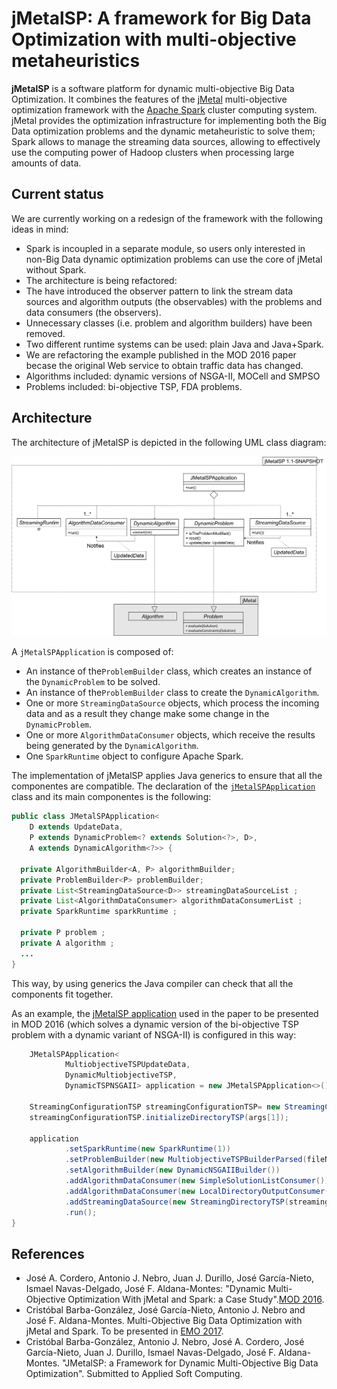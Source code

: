# jMetalSP: A framework for Big Data Optimization with multi-objective metaheuristics

**jMetalSP** is a software platform for dynamic multi-objective Big Data Optimization. It combines the features of the [jMetal](http://jmetal.github.io/jMetal/) multi-objective optimization framework with the [Apache Spark](http://spark.apache.org/) cluster computing system. jMetal provides the optimization infrastructure for implementing both the Big Data optimization problems and the dynamic metaheuristic to solve them; Spark allows to manage the streaming data sources, allowing to effectively use the computing power of Hadoop clusters when processing large amounts of data.

## Current status
We are currently working on a redesign of the framework with the following ideas in mind:
* Spark is incoupled in a separate module, so users only interested in non-Big Data dynamic optimization problems can use the core of jMetal without Spark.
* The architecture is being refactored:
 * The have introduced the observer pattern to link the stream data sources and algorithm outputs (the observables) with the problems and data consumers (the observers).
 * Unnecessary classes (i.e. problem and algorithm builders) have been removed.
 * Two different runtime systems can be used: plain Java and Java+Spark.
* We are refactoring the example published in the MOD 2016 paper becase the original Web service to obtain traffic data has changed. 
* Algorithms included: dynamic versions of NSGA-II, MOCell and SMPSO
* Problems included: bi-objective TSP, FDA problems.


## Architecture
The architecture of jMetalSP is depicted in the following UML class diagram:

![jMetalSP architecture](resources/jMetalSP1.1.png)

A `jMetalSPApplication` is composed of: 
* An instance of the`ProblemBuilder` class, which creates an instance of the `DynamicProblem` to be solved.
* An instance of the`ProblemBuilder` class to create the `DynamicAlgorithm`.
* One or more `StreamingDataSource` objects, which process the incoming data and as a result they change make some change in the `DynamicProblem`.
* One or more `AlgorithmDataConsumer` objects, which receive the results being generated by the `DynamicAlgorithm`.
* One `SparkRuntime` object to configure Apache Spark.

The implementation of jMetalSP applies Java generics to ensure that all the componentes are compatible. The declaration of the [`jMetalSPApplication`](https://github.com/jMetal/jMetalSP/blob/master/jmetalsp-core/src/main/java/org/uma/jmetalsp/application/JMetalSPApplication.java) class and its main componentes is the following:
```java
public class JMetalSPApplication<
    D extends UpdateData,
    P extends DynamicProblem<? extends Solution<?>, D>,
    A extends DynamicAlgorithm<?>> {
    
  private AlgorithmBuilder<A, P> algorithmBuilder;
  private ProblemBuilder<P> problemBuilder;
  private List<StreamingDataSource<D>> streamingDataSourceList ;
  private List<AlgorithmDataConsumer> algorithmDataConsumerList ;
  private SparkRuntime sparkRuntime ;

  private P problem ;
  private A algorithm ;
  ...
}
```
This way, by using generics the Java compiler can check that all the components fit together. 

As an example, the [jMetalSP application](https://github.com/jMetal/jMetalSP/blob/master/jmetalsp-application/src/main/java/org/uma/jmetalsp/application/biobjectivetsp/runner/newyorktraffic/DynamicTSPNSGAIIRunner.java) used in the paper to be presented in MOD 2016 (which solves a dynamic version of the bi-objective TSP problem with a dynamic variant of NSGA-II) is configured in this way:
```java
    JMetalSPApplication<
            MultiobjectiveTSPUpdateData,
            DynamicMultiobjectiveTSP,
            DynamicTSPNSGAII> application = new JMetalSPApplication<>();
    
    StreamingConfigurationTSP streamingConfigurationTSP= new StreamingConfigurationTSP();
    streamingConfigurationTSP.initializeDirectoryTSP(args[1]);
    
    application
            .setSparkRuntime(new SparkRuntime(1))
            .setProblemBuilder(new MultiobjectiveTSPBuilderParsed(fileName))
            .setAlgorithmBuilder(new DynamicNSGAIIBuilder())
            .addAlgorithmDataConsumer(new SimpleSolutionListConsumer())
            .addAlgorithmDataConsumer(new LocalDirectoryOutputConsumer(args[2]))
            .addStreamingDataSource(new StreamingDirectoryTSP(streamingConfigurationTSP))
            .run();
}
```

## References
* José A. Cordero, Antonio J. Nebro, Juan J. Durillo, José García-Nieto, Ismael Navas-Delgado, José F. Aldana-Montes: "Dynamic Multi-Objective Optimization With jMetal and Spark: a Case Study".[MOD 2016](http://dx.doi.org/10.1007/978-3-319-51469-7_9).
* Cristóbal Barba-González, José García-Nieto, Antonio J. Nebro and José F. Aldana-Montes. Multi-Objective Big Data Optimization with jMetal and Spark. To be presented in [EMO 2017](http://www.emo2017.org/).
* Cristóbal Barba-González, Antonio J. Nebro, José A. Cordero, José García-Nieto, Juan J. Durillo, Ismael Navas-Delgado, José F. Aldana-Montes. "JMetalSP: a Framework for Dynamic Multi-Objective Big Data Optimization". Submitted to Applied Soft Computing.


